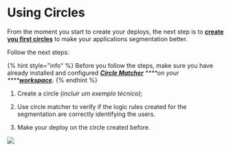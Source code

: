 # Using Circles

From the moment you start to create your deploys, the next step is to [**create you first circles**](https://docs.charlescd.io/v/v0.2.1-en/reference/circles) to make your applications segmentation better. 

Follow the next steps: 

{% hint style="info" %}
Before you follow the steps, make sure you have already installed and configured [_**Circle Matcher**_](https://docs.charlescd.io/v/v0.2.1-en/reference/circle-matcher) _****on your ****_[_**workspace**_](https://docs.charlescd.io/v/v0.2.1-en/get-started/defining-a-workspace)_**.**_
{% endhint %}

1. Create a circle \(_incluir um exemplo técnico\)_;

2. Use circle matcher to verify if the logic rules created for the segmentation are correctly identifying the users.

3.  Make your deploy on the circle created before. 

![](../.gitbook/assets/usando-circulos.gif)

